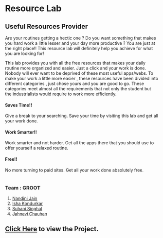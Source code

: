 # Resource Lab
## Useful Resources Provider


Are your routines getting a hectic one ? Do you want something that makes you hard work a little lesser and your day more productive ?
You are just at the right place!! This resource lab will definitely help you achieve for what you are looking for!

This lab provides you with all the free resources that makes your daily routine more organized and easier. Just a click and your work is done. Nobody will ever want to be deprived of these most useful apps/webs. To make your work a little more easier , these resources have been divided into different categories , just chose yours and you are good to go. These categories meet almost all  the requirements that not only the student but the industrialists would require to work more efficiently.

#### Saves Time!!
Give a break to your searching. Save your time by visiting this lab and get all your work done.

#### Work Smarter!!
Work smarter and not harder. Get all the apps there that you should use to offer yourself a relaxed routine.

#### Free!!
No more turning to paid sites. Get all your work done absolutely free.
<br>
<br>


### Team : <strong>GROOT</strong>

1. [Nandini Jain](https://github.com/nandiniinj)<br>
2. [Isha Kondurkar](https://github.com/Isha-1290)<br>
3. [Suhani Singhal](https://github.com/suhani3502)<br>
4. [Jahnavi Chauhan](https://github.com/jkc1-4)<br>

## [Click Here](https://github.com/nandiniinj/ResourceLab/blob/main/index.html) to view the Project.

